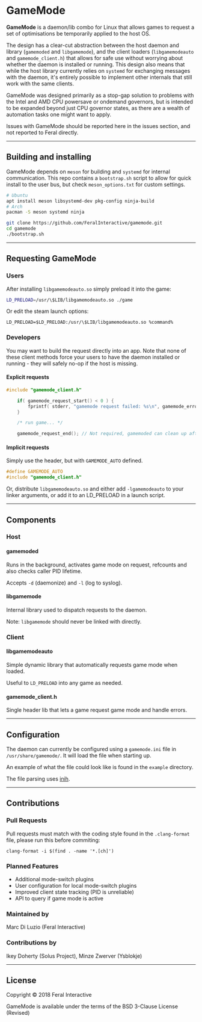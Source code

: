 # GameMode
**GameMode** is a daemon/lib combo for Linux that allows games to request a set of optimisations be temporarily applied to the host OS.

The design has a clear-cut abstraction between the host daemon and library (`gamemoded` and `libgamemode`), and the client loaders (`libgamemodeauto` and `gamemode_client.h`) that allows for safe use without worrying about whether the daemon is installed or running. This design also means that while the host library currently relies on `systemd` for exchanging messages with the daemon, it's entirely possible to implement other internals that still work with the same clients.

GameMode was designed primarily as a stop-gap solution to problems with the Intel and AMD CPU powersave or ondemand governors, but is intended to be expanded beyond just CPU governor states, as there are a wealth of automation tasks one might want to apply.

Issues with GameMode should be reported here in the issues section, and not reported to Feral directly.

---
## Building and installing
GameMode depends on `meson` for building and `systemd` for internal communication. This repo contains a `bootstrap.sh` script to allow for quick install to the user bus, but check `meson_options.txt` for custom settings.

```bash
# Ubuntu
apt install meson libsystemd-dev pkg-config ninja-build
# Arch
pacman -S meson systemd ninja

git clone https://github.com/FeralInteractive/gamemode.git
cd gamemode
./bootstrap.sh
```

---
## Requesting GameMode

### Users
After installing `libgamemodeauto.so` simply preload it into the game:
```bash
LD_PRELOAD=/usr/\$LIB/libgamemodeauto.so ./game
```
Or edit the steam launch options:
```
LD_PRELOAD=$LD_PRELOAD:/usr/\$LIB/libgamemodeauto.so %command%
```

### Developers
You may want to build the request directly into an app. Note that none of these client methods force your users to have the daemon installed or running - they will safely no-op if the host is missing.

#### Explicit requests
```C
#include "gamemode_client.h"

	if( gamemode_request_start() < 0 ) {
		fprintf( stderr, "gamemode request failed: %s\n", gamemode_error_string() );
	}

	/* run game... */

	gamemode_request_end(); // Not required, gamemoded can clean up after game exits
```

#### Implicit requests
Simply use the header, but with `GAMEMODE_AUTO` defined.
```C
#define GAMEMODE_AUTO
#include "gamemode_client.h"
```

Or, distribute `libgamemodeauto.so` and either add `-lgamemodeauto` to your linker arguments, or add it to an LD\_PRELOAD in a launch script.

---
## Components

### Host
#### gamemoded
Runs in the background, activates game mode on request, refcounts and also checks caller PID lifetime.

Accepts `-d` (daemonize) and `-l` (log to syslog).

#### libgamemode
Internal library used to dispatch requests to the daemon.

Note: `libgamemode` should never be linked with directly.

### Client
#### libgamemodeauto
Simple dynamic library that automatically requests game mode when loaded.

Useful to `LD_PRELOAD` into any game as needed.

#### gamemode\_client.h
Single header lib that lets a game request game mode and handle errors.

---
## Configuration

The daemon can currently be configured using a `gamemode.ini` file in `/usr/share/gamemode/`. It will load the file when starting up.

An example of what the file could look like is found in the `example` directory.

The file parsing uses [inih](https://github.com/benhoyt/inih).

---
## Contributions

### Pull Requests
Pull requests must match with the coding style found in the `.clang-format` file, please run this before commiting:
```
clang-format -i $(find . -name '*.[ch]')
```

### Planned Features
* Additional mode-switch plugins
* User configuration for local mode-switch plugins
* Improved client state tracking (PID is unreliable)
* API to query if game mode is active

### Maintained by
Marc Di Luzio (Feral Interactive)

### Contributions by
Ikey Doherty (Solus Project), Minze Zwerver (Ysblokje)

---
## License

Copyright © 2018 Feral Interactive

GameMode is available under the terms of the BSD 3-Clause License (Revised)

